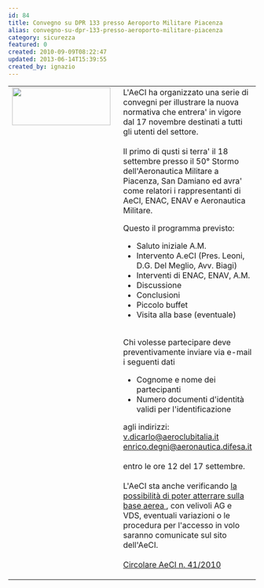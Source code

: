 ```yaml
---
id: 84
title: Convegno su DPR 133 presso Aeroporto Militare Piacenza
alias: convegno-su-dpr-133-presso-aeroporto-militare-piacenza
category: sicurezza
featured: 0
created: 2010-09-09T08:22:47
updated: 2013-06-14T15:39:55
created_by: ignazio
---
```

<table border="0">
 <tbody>
  <tr>
   <td valign="top">
    <img border="0" height="77" src="images/stories/aeci-logo.jpg" style="float: left; padding-right: 10px;" width="200"/>
   </td>
   <td>
    L'AeCI ha organizzato una serie di convegni per illustrare la nuova normativa che entrera' in vigore dal 17 novembre destinati a tutti gli utenti del settore.
    <br/>
    <br/>
    Il primo di qusti si terra' il 18 settembre presso il 50° Stormo dell'Aeronautica Militare a Piacenza, San Damiano ed avra' come relatori i rappresentanti di AeCI, ENAC, ENAV e Aeronautica Militare.
    <p>
     Questo il programma previsto:
    </p>
    <ul>
     <li>
      Saluto iniziale A.M.
     </li>
     <li>
      Intervento A.eCI (Pres. Leoni, D.G. Del Meglio, Avv. Biagi)
     </li>
     <li>
      Interventi di ENAC, ENAV, A.M.
     </li>
     <li>
      Discussione
     </li>
     <li>
      Conclusioni
     </li>
     <li>
      Piccolo buffet
     </li>
     <li>
      Visita alla base (eventuale)
     </li>
    </ul>
    <p>
     <br/>
     Chi volesse partecipare deve preventivamente inviare via e-mail i seguenti dati
    </p>
    <ul>
     <li>
      Cognome e nome dei partecipanti
     </li>
     <li>
      Numero documenti d'identità validi per l'identificazione
     </li>
    </ul>
    <p>
     agli indirizzi:
     <br/>
     <a href="mailto:v.dicarlo@aeroclubitalia.it">
      v.dicarlo@aeroclubitalia.it
     </a>
     <br/>
     <a href="mailto:enrico.degni@aeronautica.difesa.it">
      enrico.degni@aeronautica.difesa.it
     </a>
     <br/>
     <br/>
     entro le ore 12 del 17 settembre.
     <br/>
     <br/>
     L'AeCI sta anche verificando
     <span style="text-decoration: underline;">
      la possibilità di poter atterrare sulla base aerea
     </span>
     , con velivoli AG e VDS, eventuali variazioni o le procedura per l'accesso in volo saranno comunicate sul sito dell'AeCI.
     <br/>
     <br/>
     <a href="download/doc_download/14-convegno-dpr-133-aeroporto-militare-piacenza">
      Circolare AeCI n. 41/2010
     </a>
    </p>
   </td>
  </tr>
 </tbody>
</table>
